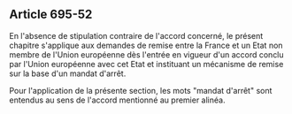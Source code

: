 Article 695-52
----
En l'absence de stipulation contraire de l'accord concerné, le présent chapitre
s'applique aux demandes de remise entre la France et un Etat non membre de
l'Union européenne dès l'entrée en vigueur d'un accord conclu par l'Union
européenne avec cet Etat et instituant un mécanisme de remise sur la base d'un
mandat d'arrêt.

Pour l'application de la présente section, les mots "mandat d'arrêt" sont
entendus au sens de l'accord mentionné au premier alinéa.
